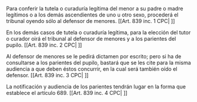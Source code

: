 Para conferir la tutela o curaduría legítima del menor a su padre o madre legítimos o a los demás ascendientes de uno u otro sexo, procederá el tribunal oyendo sólo al defensor de menores. [[Art. 839 inc. 1 CPC| ]]

En los demás casos de tutela o curaduría legítima, para la elección del tutor o curador oirá el tribunal al defensor de menores y a los parientes del pupilo. [[Art. 839 inc. 2 CPC| ]]

Al defensor de menores se le pedirá dictamen por escrito; pero si ha de consultarse a los parientes del pupilo, bastará que se les cite para la misma audiencia a que deben éstos concurrir, en la cual será también oído el defensor. [[Art. 839 inc. 3 CPC| ]]

La notificación y audiencia de los parientes tendrán lugar en la forma que establece el artículo 689. [[Art. 839 inc. 4 CPC| ]]